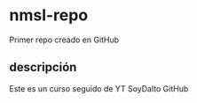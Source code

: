 # nmsl-repo
Primer repo creado en GitHub

## descripción
Este es un curso seguido de YT SoyDalto GitHub

